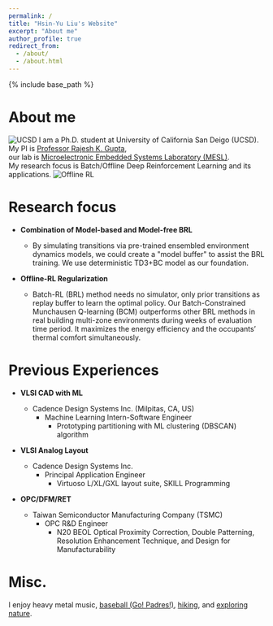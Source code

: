 ```yaml
---
permalink: /
title: "Hsin-Yu Liu's Website"
excerpt: "About me"
author_profile: true
redirect_from: 
  - /about/
  - /about.html
---
```

{% include base_path %}

About me
======
![UCSD](https://upload.wikimedia.org/wikipedia/en/4/44/University_of_California%2C_San_Diego_seal.svg)
I am a Ph.D. student at University of California San Deigo (UCSD).  
My PI is [Professor Rajesh K. Gupta](http://mesl.ucsd.edu/gupta/),  
our lab is [Microelectronic Embedded Systems Laboratory (MESL)](http://mesl.ucsd.edu/).  
My research focus is Batch/Offline Deep Reinforcement Learning and its applications.
![Offline RL](https://offline-rl.github.io/assets/OFFLINE_RL.gif "Offline-RL")


Research focus
======
* **Combination of Model-based and Model-free BRL**
  * By simulating transitions via pre-trained ensembled environment dynamics models, we could create a "model buffer" to assist the BRL 
  training. We use deterministic TD3+BC model as our foundation.  

* **Offline-RL Regularization**
  * Batch-RL (BRL) method needs no simulator, only prior transitions as replay buffer to learn the optimal policy. 
  Our Batch-Constrained Munchausen Q-learning (BCM) outperforms other BRL methods in real building multi-zone environments 
  during weeks of evaluation time period. It maximizes the energy efficiency and the occupants’ thermal comfort simultaneously.

Previous Experiences
======
* **VLSI CAD with ML**
  * Cadence Design Systems Inc. (Milpitas, CA, US)
    * Machine Learning Intern-Software Engineer
      * Prototyping partitioning with ML clustering (DBSCAN) algorithm

* **VLSI Analog Layout**
  * Cadence Design Systems Inc. 
    * Principal Application Engineer
      * Virtuoso L/XL/GXL layout suite, SKILL Programming

* **OPC/DFM/RET**
  * Taiwan Semiconductor Manufacturing Company (TSMC) 
    * OPC R&D Engineer
      * N20 BEOL Optical Proximity Correction, Double Patterning, Resolution Enhancement Technique, and Design for Manufacturability 

Misc.
======
I enjoy heavy metal music, [baseball (Go! Padres!)](/images/padres.jpeg), [hiking](/images/mountain.png), and [exploring nature](/images/white_sand.jpeg).